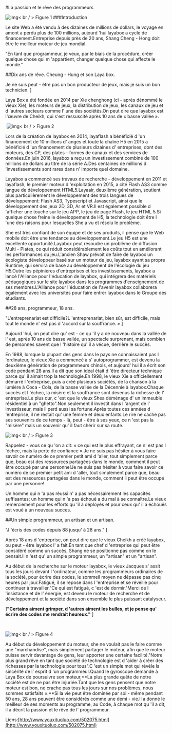 #La passion et le rêve des programmeurs

​![img](img/1.jpg)< br / >
Figure 1
###Introduction

Le site Web a été vendu à des dizaines de millions de dollars, le voyage en amont a perdu plus de 100 millions, aujourd 'hui layabox a cycle de financement.Entreprise depuis près de 20 ans, Shang Cheng - Hong doit être le meilleur moteur de jeu mondial.

"En tant que programmeur, je veux, par le biais de la procédure, créer quelque chose qui m 'appartient, changer quelque chose qui affecte le monde."



##Dix ans de rêve. Cheung - Hung et son Laya box.

Je ne suis peut - être pas un bon producteur de jeux, mais je suis un bon technicien.
]



Laya Box a été fondée en 2014 par Xie chenghong (ci - après dénommé le vieux Xie), les moteurs de jeux, la distribution de jeux, les canaux de jeu et d 'autres secteurs comme l' une des sociétés.On peut dire que layabox est l'œuvre de Cheikh, qui s'est ressuscité après 10 ans de « basse vallée ».



​	![img](img/2.jpg)< br / >
Figure 2

Lors de la création de layabox en 2014, layaflash a bénéficié d 'un financement de 10 millions d' anges et toute la chaîne H5 en 2015 a bénéficié d 'un financement de plusieurs dizaines d' entreprises, dont des moteurs, des CP, des plates - formes de canaux et des services de données.En juin 2016, layabox a reçu un investissement combiné de 100 millions de dollars au titre de la série A.Des centaines de millions d 'investissements sont rares dans n' importe quel domaine.



Layabox a commencé ses travaux de recherche - développement en 2011 et layaflash, le premier moteur d 'exploitation en 2015, a cité Flash AS3 comme langue de développement HTML5.Layaair, deuxième génération, soutient plus particulièrement le développement des trois langues de développement: Flash AS3, Typescript et Javascript, ainsi que le développement des jeux 2D, 3D, Ar et VR.Il est également possible d 'afficher une touche sur le jeu APP, le jeu de page Flash, le jeu HTML 5.Si quelque chose freine le développement de H5, la technologie doit être l 'une des raisons pour lesquelles She a vu et résolu le problème.



She est très confiant de son équipe et de ses produits, il pense que le Web mobile doit être une tendance au développement.Le jeu H5 est une excellente opportunité.Layabox peut résoudre un problème de diffusion Multi - Plates, ce qui réduit considérablement les coûts tout en améliorant les performances du jeu.L'ancien Shaw prévoit de faire de layabox un écologiste développeur basé sur un moteur de jeu, layabox ayant sa propre Runtime, qui servira de base au développement de l'écologie du jeu H5.Outre les pépinières d'entreprises et les investissements, layabox a lancé l'Alliance pour l'éducation de layabox, qui intégrera des matériels pédagogiques sur le site layabox dans les programmes d'enseignement de ses membres.L'Alliance pour l'éducation de l'avenir layabox collaborera également avec les universités pour faire entrer layabox dans le Groupe des étudiants.





##28 ans, programmeur, 18 ans.

"L'entreprenariat est difficile?L 'entreprenariat, bien sûr, est difficile, mais tout le monde n' est pas d 'accord sur la souffrance. »
]



Aujourd 'hui, on peut dire qu' est - ce qu 'il y a de nouveau dans la vallée de l' est, après 10 ans de basse vallée, un spectacle surprenant, mais combien de personnes savent que l 'histoire qu' il a vécue, derrière le succès.

En 1988, lorsque la plupart des gens dans le pays ne connaissaient pas l 'ordinateur, le vieux Xie a commencé à s' autoprogrammer, est devenu la deuxième génération de programmeurs chinois, et aujourd' hui il a écrit son code pendant 28 ans.Il a dit que son idéal était d 'être directeur technique parce qu' il aimait trop la technologie.En 1998, le vieux Xie a officiellement démarré l 'entreprise, puis a créé plusieurs sociétés, de la chanson à la lumière à Coca - Cola, de la basse vallée de la Décennie à layabox.Chaque succès et l 'échec, la misère et la souffrance sont devenus la richesse de l' entreprise.Le plus dur, c 'est que le vieux Shea déménage d' un immeuble résidentiel à un "ghetto".Non seulement il investit dans l 'argent de l' investisseur, mais il perd aussi sa fortune.Après toutes ces années d 'entreprise, il ne restait qu' une femme et deux enfants.Le rire ne cache pas ses souvenirs de ce temps - là, peut - être à ses yeux, ce n 'est pas la "misère" mais un souvenir qu' il faut chérir sur sa route.

​![img](img/3.jpg)< br / >
Figure 3



Rappelez - vous ce qu 'on a dit: « ce qui est le plus effrayant, ce n' est pas l 'échec, mais la perte de confiance ».Je ne suis pas hésiter à vous faire savoir ce numéro de ce premier petit ami d 'aller, tout simplement parce que, beau est des ressources partagées dans le monde, comment il peut être occupé par une personne!Je ne suis pas hésiter à vous faire savoir ce numéro de ce premier petit ami d 'aller, tout simplement parce que, beau est des ressources partagées dans le monde, comment il peut être occupé par une personne!

Un homme qui n 'a pas réussi n' a pas nécessairement les capacités suffisantes; un homme qui n 'a pas échoué a du mal à se connaître.Le vieux remerciement pour les efforts qu 'il a déployés et pour ceux qu' il a échoués est voué à un nouveau succès.



##Un simple programmeur, un artisan et un artisan.

"J 'écris des codes depuis 88 jusqu' à 28 ans."
]



Après 18 ans d 'entreprise, on peut dire que le vieux Cheikh a créé layabox, ou peut - être layabox l' a fait.En tant que chef d 'entreprise qui peut être considéré comme un succès, Shang ne se positionne pas comme on le pensait.Il n 'est qu' un simple programmeur, un "artisan" et un "artisan".

Au début de la recherche sur le moteur layabox, le vieux Jacques s' assit tous les jours devant l 'ordinateur, comme les programmeurs ordinaires de la société, pour écrire des codes, le sommeil moyen ne dépasse pas cinq heures par jour.Fatigué, il se repose dans l 'entreprise et se réveille pour continuer à travailler."Ce qui est fatigué, c 'est de dormir."Merci de l 'insistance et de l' énergie, est devenu le moteur de recherche et de développement et la société dans son ensemble le plus puissant catalyseur.

]**"Certains aiment grimper, d 'autres aiment les bulles, et je pense qu' écrire des codes me rendrait heureux."**
]

​

![img](img/4.jpg)< br / >
Figure 4



Au début du développement du moteur, she ne voulait pas le faire comme une "marchandise", mais simplement partager le moteur, afin que le moteur puisse servir davantage de gens, leur apporter une certaine facilité."Notre plus grand rêve en tant que société de technologie est d 'aider à créer des richesses par la technologie pour tous".C 'est un simple mot qui révèle la sincérité de l' esprit d 'un programmeur.Quand le gyroscope demande à Laya Box de poursuivre son moteur,**La plus grande quête de notre société est de ne pas être injuriée.Tant que les gens pensent que notre moteur est bon, ne crache pas tous les jours sur nos problèmes, nous sommes satisfaits ».**Si la vie peut être dominée par soi - même pendant 50 ans, 28 ans peuvent être considérés comme une demi - vie.Il a donné le meilleur de ses moments au programme, au Code, à chaque mot qu 'il a dit, il a décrit la passion et le rêve de l' programmeur.



Liens:[http://www.youxituoluo.com/502075.html](http://www.youxituoluo.com/502075.html)
